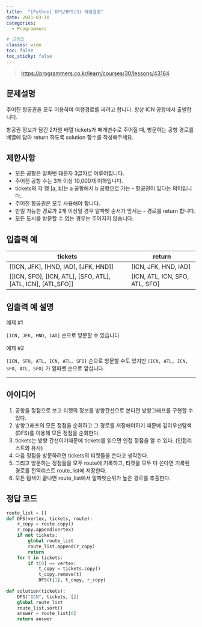 ```yaml
---
title:  "[Python] DFS/BFS(3) 여행경로"
date: 2021-03-10
categories:
  - Programmers

# 고정값
classes: wide
toc: false
toc_sticky: false
---
```


> https://programmers.co.kr/learn/courses/30/lessons/43164

## 문제설명

주어진 항공권을 모두 이용하여 여행경로를 짜려고 합니다. 항상 ICN 공항에서 출발합니다.

항공권 정보가 담긴 2차원 배열 tickets가 매개변수로 주어질 때, 방문하는 공항 경로를 배열에 담아 return 하도록 solution 함수를 작성해주세요.

## 제한사항

- 모든 공항은 알파벳 대문자 3글자로 이루어집니다.
- 주어진 공항 수는 3개 이상 10,000개 이하입니다.
- tickets의 각 행 [a, b]는 a 공항에서 b 공항으로 가는 - 항공권이 있다는 의미입니다.
- 주어진 항공권은 모두 사용해야 합니다.
- 만일 가능한 경로가 2개 이상일 경우 알파벳 순서가 앞서는 - 경로를 return 합니다.
- 모든 도시를 방문할 수 없는 경우는 주어지지 않습니다.

## 입출력 예

|tickets|	return|
|---|---|
|[[ICN, JFK], [HND, IAD], [JFK, HND]]|	[ICN, JFK, HND, IAD]|
|[[ICN, SFO], [ICN, ATL], [SFO, ATL], [ATL, ICN], [ATL,SFO]] | 	[ICN, ATL, ICN, SFO, ATL, SFO]|

## 입출력 예 설명

예제 #1

`[ICN, JFK, HND, IAD]` 순으로 방문할 수 있습니다.

예제 #2

`[ICN, SFO, ATL, ICN, ATL, SFO]` 순으로 방문할 수도 있지만 `[ICN, ATL, ICN, SFO, ATL, SFO]` 가 알파벳 순으로 앞섭니다.

<hr>

## 아이디어

1. 공항을 정점으로 보고 티켓의 정보를 방향간선으로 본다면 방향그래프를 구현할 수 있다.
2. 방향그래프의 모든 정점을 순회하고 그 경로를 저장해야하기 때문에 깊이우선탐색(DFS)를 이용해 모든 정점을 순회한다.
3. tickets는 방향 간선이기때문에 tickets를 읽으면 인접 정점을 알 수 있다. (인접리스트와 유사)
4. 다음 정점을 방문하려면 tickets의 티켓들을 쓴다고 생각한다.
5. 그리고 방문하는 정점들을 모두 route에 기록하고, 티켓을 모두 다 쓴다면 기록된 경로를 전역리스트 route_list에 저장한다.
6. 모든 탐색이 끝나면 route_list에서 알파벳순위가 높은 경로를 추출한다.

## 정답 코드

```python
route_list = []
def DFS(vertex, tickets, route):
    r_copy = route.copy()
    r_copy.append(vertex)
    if not tickets:
        global route_list
        route_list.append(r_copy)
        return
    for t in tickets:
        if t[0] == vertex:
            t_copy = tickets.copy()
            t_copy.remove(t)
            DFS(t[1], t_copy, r_copy)
            
def solution(tickets):
    DFS("ICN", tickets, [])
    global route_list
    route_list.sort()
    answer = route_list[0]
    return answer
```